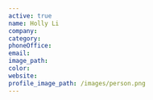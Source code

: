 ```yaml
---
active: true
name: Holly Li
company:
category:
phoneOffice:
email:
image_path:
color:
website:
profile_image_path: /images/person.png
---
```

